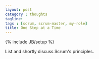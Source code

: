```yaml
---
layout: post
category : thoughts
tagline: 
tags : [scrum, scrum-master, my-role]
title: One Step at a Time
---
```

{% include JB/setup %}

List and shortly discuss Scrum's principles.

